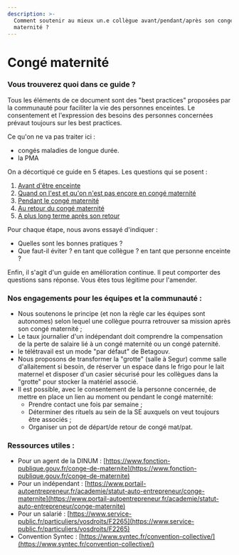 ```yaml
---
description: >-
  Comment soutenir au mieux un.e collègue avant/pendant/après son congé
  maternité ?
---
```


# Congé maternité

### Vous trouverez quoi dans ce guide ?

Tous les éléments de ce document sont des "best practices" proposées par la communauté pour faciliter la vie des personnes enceintes. Le consentement et l'expression des besoins des personnes concernées prévaut toujours sur les best practices.

Ce qu'on ne va pas traiter ici :

* congés maladies de longue durée.
* la PMA

On a décortiqué ce guide en 5 étapes. Les questions qui se posent :

1. [Avant d'être enceinte](avant-detre-enceinte.md)
2. [Quand on l'est et qu'on n'est pas encore en congé maternité](avant-le-conge-maternite.md)
3. [Pendant le congé maternité](pendant-le-conge-maternite.md)
4. [Au retour du congé maternité](apres-le-conge-maternite.md)
5. [A plus long terme après son retour](https://github.com/betagouv/doc.incubateur.net-communaute/blob/master/decouvrir-les-guides-des-autres-incubateurs/incubateur-de-la-dinum/conge-maternite/broken-reference/README.md)

Pour chaque étape, nous avons essayé d'indiquer :

* Quelles sont les bonnes pratiques ?
* Que faut-il éviter ? en tant que collègue ? en tant que personne enceinte ?

Enfin, il s'agit d'un guide en amélioration continue. Il peut comporter des questions sans réponse. Vous êtes tous légitime pour l'amender.

### Nos engagements pour les équipes et la communauté :

* Nous soutenons le principe (et non la règle car les équipes sont autonomes) selon lequel une collègue pourra retrouver sa mission après son congé maternité ;
* Le taux journalier d'un indépendant doit comprendre la compensation de la perte de salaire lié à un congé maternité ou un congé paternité.
* le télétravail est un mode "par défaut" de Betagouv.
* Nous proposons de transformer la "grotte" (salle à Segur) comme salle d'allaitement si besoin, de réserver un espace dans le frigo pour le lait maternel et disposer d'un casier sécurisé pour les collègues dans la "grotte" pour stocker la matériel associé.
* Il est possible, avec le consentement de la personne concernée, de mettre en place un lien au moment ou pendant le congé maternité:
  * Prendre contact une fois par semaine ;
  * Déterminer des rituels au sein de la SE auxquels on veut toujours être associés ;
  * Organiser un pot de départ/de retour de congé mat/pat.

### Ressources utiles :

* Pour un agent de la DINUM : [https://www.fonction-publique.gouv.fr/conge-de-maternite](https://www.fonction-publique.gouv.fr/conge-de-maternite)
* Pour un indépendant : [https://www.portail-autoentrepreneur.fr/academie/statut-auto-entrepreneur/conge-maternite](https://www.portail-autoentrepreneur.fr/academie/statut-auto-entrepreneur/conge-maternite)
* Pour un salarié : [https://www.service-public.fr/particuliers/vosdroits/F2265](https://www.service-public.fr/particuliers/vosdroits/F2265)
* Convention Syntec : [https://www.syntec.fr/convention-collective/](https://www.syntec.fr/convention-collective/)
